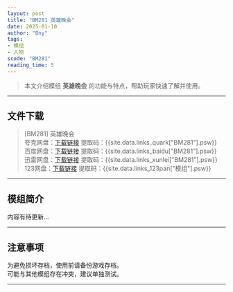 ```yaml
---
layout: post
title: "BM281 英雄晚会"
date: 2025-01-10
author: "Bny"
tags: 
- 模组
- 人物
scode: "BM281"
reading_time: 5
---
```


> 本文介绍模组 **英雄晚会** 的功能与特点，帮助玩家快速了解并使用。

---

## 文件下载

> [BM281] 英雄晚会  
夸克网盘：[下载链接]({{site.data.links_quark["BM281"].url}}) 提取码：{{site.data.links_quark["BM281"].psw}}  
百度网盘：[下载链接]({{site.data.links_baidu["BM281"].url}}) 提取码：{{site.data.links_baidu["BM281"].psw}}  
迅雷网盘：[下载链接]({{site.data.links_xunlei["BM281"].url}}) 提取码：{{site.data.links_xunlei["BM281"].psw}}  
123网盘：[下载链接]({{site.data.links_123pan["模组"].url}}) 提取码：{{site.data.links_123pan["模组"].psw}}  

---

## 模组简介

>  
内容有待更新...  

---

## 注意事项

>  
为避免损坏存档，使用前请备份游戏存档。  
可能与其他模组存在冲突，建议单独测试。  

---

